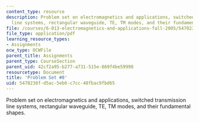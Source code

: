```yaml
---
content_type: resource
description: Problem set on electromagnetics and applications, switched transmission
  line systems, rectangular waveguide, TE, TM modes, and their fundamental shapes.
file: /courses/6-013-electromagnetics-and-applications-fall-2005/5470238fd5ac5eb6c7cc48fbac9fbd65_ps8.pdf
file_type: application/pdf
learning_resource_types:
- Assignments
ocw_type: OCWFile
parent_title: Assignments
parent_type: CourseSection
parent_uid: 42cf2a95-b277-a731-515e-869f4be59998
resourcetype: Document
title: 'Problem Set #8'
uid: 5470238f-d5ac-5eb6-c7cc-48fbac9fbd65
---
```

Problem set on electromagnetics and applications, switched transmission line systems, rectangular waveguide, TE, TM modes, and their fundamental shapes.